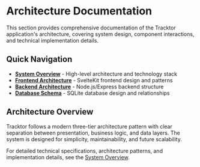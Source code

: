 # Architecture Documentation

This section provides comprehensive documentation of the Tracktor application's architecture, covering system design, component interactions, and technical implementation details.

## Quick Navigation

- **[System Overview](./overview.md)** - High-level architecture and technology stack
- **[Frontend Architecture](./frontend-architecture.md)** - SvelteKit frontend design and patterns
- **[Backend Architecture](./backend-architecture.md)** - Node.js/Express backend structure
- **[Database Schema](./database-schema.md)** - SQLite database design and relationships

## Architecture Overview

Tracktor follows a modern three-tier architecture pattern with clear separation between presentation, business logic, and data layers. The system is designed for simplicity, maintainability, and future scalability.

For detailed technical specifications, architecture patterns, and implementation details, see the [System Overview](./overview.md).
